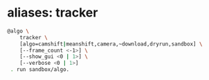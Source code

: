 # aliases: tracker

```bash
@algo \
	tracker \
	[algo=camshift|meanshift,camera,~download,dryrun,sandbox] \
	[--frame_count <-1>] \
	[--show_gui <0 | 1>] \
	[--verbose <0 | 1>]
 . run sandbox/algo.
```
